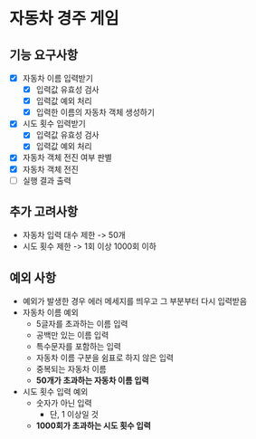 # 자동차 경주 게임

## 기능 요구사항

- [x] 자동차 이름 입력받기
  - [x] 입력값 유효성 검사
  - [x] 입력값 예외 처리
  - [x] 입력한 이름의 자동차 객체 생성하기
- [x] 시도 횟수 입력받기
  - [x] 입력값 유효성 검사
  - [x] 입력값 예외 처리
- [x] 자동차 객체 전진 여부 판별
- [x] 자동차 객체 전진
- [ ] 실행 결과 출력

## 추가 고려사항

- 자동차 입력 대수 제한 -> 50개
- 시도 횟수 제한 -> 1회 이상 1000회 이하

## 예외 사항

- 예외가 발생한 경우 에러 메세지를 띄우고 그 부분부터 다시 입력받음
- 자동차 이름 예외
  - 5글자를 초과하는 이름 입력
  - 공백만 있는 이름 입력
  - 특수문자를 포함하는 입력
  - 자동차 이름 구분을 쉼표로 하지 않은 입력
  - 중복되는 자동차 이름
  - **50개가 초과하는 자동차 이름 입력**
- 시도 횟수 입력 예외
  - 숫자가 아닌 입력
    - 단, 1 이상일 것
  - **1000회가 초과하는 시도 횟수 입력**
